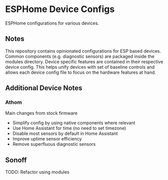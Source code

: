 # ESPHome Device Configs

ESPHome configurations for various devices.

## Notes

This repository contains opinionated configurations for ESP based devices. Common components (e.g.
diagnostic sensors) are packaged inside the modules directory. Device specific features are
contained in their respective device config. This helps unify devices with set of baseline controls
and allows each device config file to focus on the hardware features at hand.

## Additional Device Notes

### Athom

Main changes from stock firmware

- Simplify config by using native components where relevant
- Use Home Assistant for time (no need to set timezone)
- Disable most sensors by default in Home Assistant
- Improve uptime sensor efficiency
- Remove superfluous diagnostic sensors

## Sonoff

TODO: Refactor using modules
